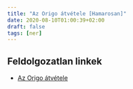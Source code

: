 ```yaml
---
title: "Az Origo átvétele [Hamarosan]"
date: 2020-08-10T01:00:39+02:00
draft: false
tags: [ner]
---
```


## Feldolgozatlan linkek

- [Az Origo átvétele](https://hu.wikipedia.org/wiki/Origo.hu)